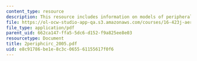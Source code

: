 ```yaml
---
content_type: resource
description: This resource includes information on models of peripheral circulation.
file: https://ol-ocw-studio-app-qa.s3.amazonaws.com/courses/16-423j-aerospace-biomedical-and-life-support-engineering-spring-2006/e8c91786be1e8c3c065561155617f0f6_2periphcirc_2005.pdf
file_type: application/pdf
parent_uid: 662ca147-ffa5-5dc6-d152-f9a825ee8e03
resourcetype: Document
title: 2periphcirc_2005.pdf
uid: e8c91786-be1e-8c3c-0655-61155617f0f6
---
```

